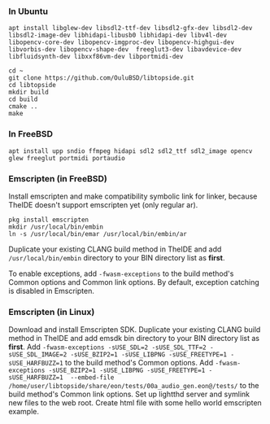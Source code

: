 

### In Ubuntu
```
apt install libglew-dev libsdl2-ttf-dev libsdl2-gfx-dev libsdl2-dev libsdl2-image-dev libhidapi-libusb0 libhidapi-dev libv4l-dev libopencv-core-dev libopencv-imgproc-dev libopencv-highgui-dev libvorbis-dev libopencv-shape-dev  freeglut3-dev libavdevice-dev libfluidsynth-dev libxxf86vm-dev libportmidi-dev

cd ~
git clone https://github.com/OuluBSD/libtopside.git
cd libtopside
mkdir build
cd build
cmake ..
make
```

### In FreeBSD
```
apt install upp sndio ffmpeg hidapi sdl2 sdl2_ttf sdl2_image opencv glew freeglut portmidi portaudio
```


### Emscripten (in FreeBSD)
Install emscripten and make compatibility symbolic link for linker, because TheIDE doesn't support emscripten yet (only regular ar).

```
pkg install emscripten
mkdir /usr/local/bin/embin
ln -s /usr/local/bin/emar /usr/local/bin/embin/ar
```

Duplicate your existing CLANG build method in TheIDE and add ```/usr/local/bin/embin``` directory to your BIN directory list as **first**.

To enable exceptions, add ```-fwasm-exceptions``` to the build method's Common options and Common link options. By default, exception catching is disabled in Emscripten.


### Emscripten (in Linux)
Download and install Emscripten SDK.
Duplicate your existing CLANG build method in TheIDE and add emsdk bin directory to your BIN directory list as **first**.
Add ```-fwasm-exceptions -sUSE_SDL=2 -sUSE_SDL_TTF=2 -sUSE_SDL_IMAGE=2 -sUSE_BZIP2=1 -sUSE_LIBPNG -sUSE_FREETYPE=1 -sUSE_HARFBUZZ=1``` to the build method's Common options.
Add ```-fwasm-exceptions -sUSE_BZIP2=1 -sUSE_LIBPNG -sUSE_FREETYPE=1 -sUSE_HARFBUZZ=1  --embed-file /home/user/libtopside/share/eon/tests/00a_audio_gen.eon@/tests/``` to the build method's Common link options.
Set up lightthd server and symlink new files to the web root. Create html file with some hello world emscripten example.

